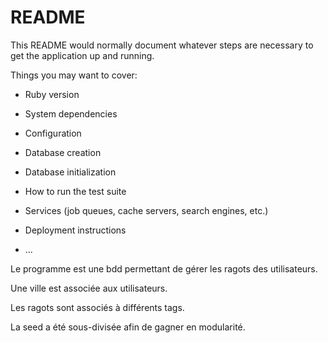 # README

This README would normally document whatever steps are necessary to get the
application up and running.

Things you may want to cover:

* Ruby version

* System dependencies

* Configuration

* Database creation

* Database initialization

* How to run the test suite

* Services (job queues, cache servers, search engines, etc.)

* Deployment instructions

* ...


Le programme est une bdd permettant de gérer les ragots des utilisateurs.

Une ville est associée aux utilisateurs.

Les ragots sont associés à différents tags.



La seed a été sous-divisée afin de gagner en modularité.
